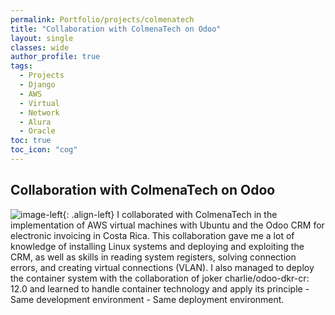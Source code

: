 ```yaml
---
permalink: Portfolio/projects/colmenatech
title: "Collaboration with ColmenaTech on Odoo"
layout: single
classes: wide
author_profile: true
tags:
  - Projects
  - Django
  - AWS
  - Virtual
  - Network
  - Alura
  - Oracle
toc: true
toc_icon: "cog"
---
```


## Collaboration with ColmenaTech on Odoo
![image-left]({{"/assets/images/ColmenaTech.jpg"|absolute_url}}){: .align-left}
I collaborated with ColmenaTech in the implementation of AWS virtual machines with Ubuntu and the Odoo CRM for electronic invoicing in Costa Rica. This collaboration gave me a lot of knowledge of installing Linux systems and deploying and exploiting the CRM, as well as skills in reading system registers, solving connection errors, and creating virtual connections (VLAN). I also managed to deploy the container system with the collaboration of joker charlie/odoo-dkr-cr: 12.0 and learned to handle container technology and apply its principle - Same development environment - Same deployment environment.